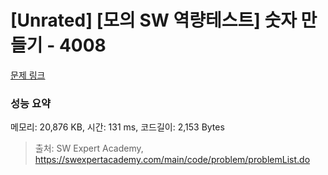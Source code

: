 # [Unrated] [모의 SW 역량테스트] 숫자 만들기 - 4008 

[문제 링크](https://swexpertacademy.com/main/code/problem/problemDetail.do?contestProbId=AWIeRZV6kBUDFAVH) 

### 성능 요약

메모리: 20,876 KB, 시간: 131 ms, 코드길이: 2,153 Bytes



> 출처: SW Expert Academy, https://swexpertacademy.com/main/code/problem/problemList.do